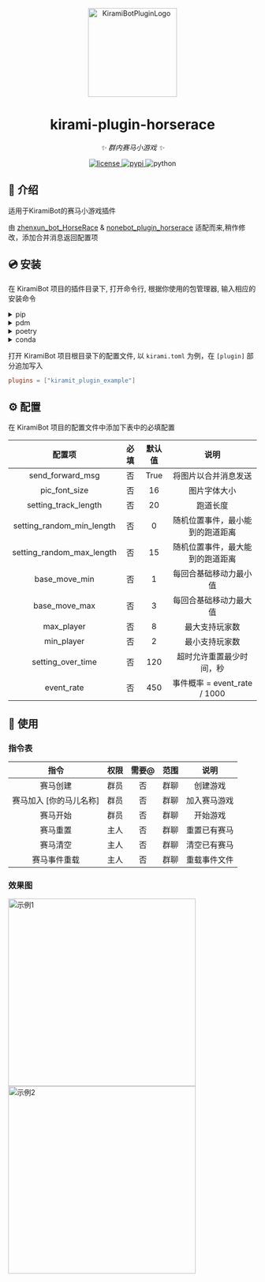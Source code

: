 <div align="center">
  <a href="#"><img src="https://kiramibot.dev/img/logo.svg" width="180" height="180" alt="KiramiBotPluginLogo"></a>
</div>

<div align="center">

# kirami-plugin-horserace

_✨ 群内赛马小游戏 ✨_


<a href="./LICENSE">
    <img src="https://img.shields.io/github/license/FrostN0v0/kirami-plugin-horserace.svg" alt="license">
</a>
<a href="https://pypi.python.org/pypi/kiramibot-plugin-example">
    <img src="https://img.shields.io/pypi/v/kirami-plugin-horserace.svg" alt="pypi">
</a>
<img src="https://img.shields.io/badge/python-3.10+-blue.svg" alt="python">

</div>

## 📖 介绍

适用于KiramiBot的赛马小游戏插件

由 [zhenxun_bot_HorseRace](https://github.com/Evan8440/zhenxun_bot_HorseRace) & [nonebot_plugin_horserace](https://github.com/shinianj/nonebot_plugin_horserace) 适配而来,稍作修改，添加合并消息返回配置项

## 💿 安装

在 KiramiBot 项目的插件目录下, 打开命令行, 根据你使用的包管理器, 输入相应的安装命令

<details>
<summary>pip</summary>
  
```bash
pip install kirami-plugin-horserace
```
</details>
<details>
<summary>pdm</summary>

```bash
pdm add kirami-plugin-horserace
```
</details>
<details>
<summary>poetry</summary>

```bash
poetry add kirami-plugin-horserace
```
</details>
<details>
<summary>conda</summary>

```bash
conda install kirami-plugin-horserace
```
</details>

打开 KiramiBot 项目根目录下的配置文件, 以 `kirami.toml` 为例，在 `[plugin]` 部分追加写入
```toml
plugins = ["kiramit_plugin_example"]
```

## ⚙️ 配置

在 KiramiBot 项目的配置文件中添加下表中的必填配置

| 配置项 | 必填 | 默认值 | 说明 |
|:-----:|:----:|:----:|:----:|
| send_forward_msg | 否 | True | 将图片以合并消息发送 |
| pic_font_size | 否 | 16 | 图片字体大小 |
| setting_track_length | 否 | 20 | 跑道长度 |
| setting_random_min_length | 否 | 0 | 随机位置事件，最小能到的跑道距离 |
| setting_random_max_length | 否 | 15 | 随机位置事件，最大能到的跑道距离 |
| base_move_min | 否 | 1 | 每回合基础移动力最小值 |
| base_move_max | 否 | 3 | 每回合基础移动力最大值 |
| max_player | 否 | 8 | 最大支持玩家数 |
| min_player | 否 | 2 | 最小支持玩家数 |
| setting_over_time | 否 | 120 | 超时允许重置最少时间，秒 |
| event_rate | 否 | 450 | 事件概率 = event_rate / 1000 |

## 🎉 使用
### 指令表
| 指令 | 权限 | 需要@ | 范围 | 说明 |
|:-----:|:----:|:----:|:----:|:----:|
| 赛马创建 | 群员 | 否 | 群聊 | 创建游戏 |
| 赛马加入 [你的马儿名称] | 群员 | 否 | 群聊 | 加入赛马游戏 |
| 赛马开始 | 群员 | 否 | 群聊 | 开始游戏 |
| 赛马重置 | 主人 | 否 | 群聊 | 重置已有赛马 |
| 赛马清空 | 主人 | 否 | 群聊 | 清空已有赛马 |
| 赛马事件重载 | 主人 | 否 | 群聊 | 重载事件文件 |

### 效果图

<img align="left" src="https://ghproxy.com/https://raw.githubusercontent.com/FrostN0v0/kirami-plugin-horserace/master/example1.jpg" width='380px' alt="示例1">

<img align="left" src="https://ghproxy.com/https://raw.githubusercontent.com/FrostN0v0/kirami-plugin-horserace/master/example2.jpg" width='380px' alt="示例2">